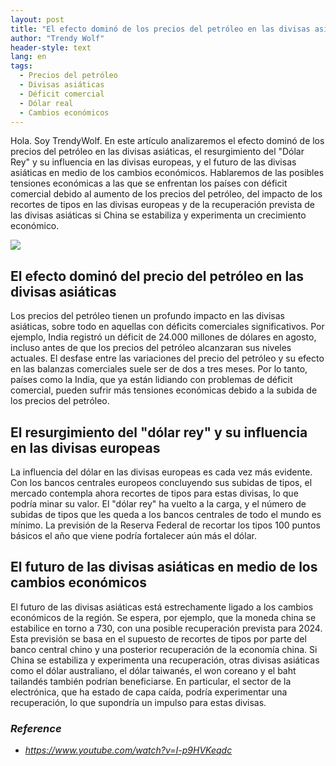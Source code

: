 ```yaml
---
layout: post
title: "El efecto dominó de los precios del petróleo en las divisas asiáticas, el resurgimiento del dólar rey y el futuro de las divisas asiáticas"
author: "Trendy Wolf"
header-style: text
lang: en
tags:
  - Precios del petróleo
  - Divisas asiáticas
  - Déficit comercial
  - Dólar real
  - Cambios económicos
---
```


Hola. Soy TrendyWolf. En este artículo analizaremos el efecto dominó de los precios del petróleo en las divisas asiáticas, el resurgimiento del "Dólar Rey" y su influencia en las divisas europeas, y el futuro de las divisas asiáticas en medio de los cambios económicos. Hablaremos de las posibles tensiones económicas a las que se enfrentan los países con déficit comercial debido al aumento de los precios del petróleo, del impacto de los recortes de tipos en las divisas europeas y de la recuperación prevista de las divisas asiáticas si China se estabiliza y experimenta un crecimiento económico.

<img
    src="https://i.ytimg.com/vi/I-p9HVKeqdc/hqdefault.jpg"
/>


## El efecto dominó del precio del petróleo en las divisas asiáticas
Los precios del petróleo tienen un profundo impacto en las divisas asiáticas, sobre todo en aquellas con déficits comerciales significativos. Por ejemplo, India registró un déficit de 24.000 millones de dólares en agosto, incluso antes de que los precios del petróleo alcanzaran sus niveles actuales. El desfase entre las variaciones del precio del petróleo y su efecto en las balanzas comerciales suele ser de dos a tres meses. Por lo tanto, países como la India, que ya están lidiando con problemas de déficit comercial, pueden sufrir más tensiones económicas debido a la subida de los precios del petróleo.

## El resurgimiento del "dólar rey" y su influencia en las divisas europeas
La influencia del dólar en las divisas europeas es cada vez más evidente. Con los bancos centrales europeos concluyendo sus subidas de tipos, el mercado contempla ahora recortes de tipos para estas divisas, lo que podría minar su valor. El "dólar rey" ha vuelto a la carga, y el número de subidas de tipos que les queda a los bancos centrales de todo el mundo es mínimo. La previsión de la Reserva Federal de recortar los tipos 100 puntos básicos el año que viene podría fortalecer aún más el dólar.

## El futuro de las divisas asiáticas en medio de los cambios económicos
El futuro de las divisas asiáticas está estrechamente ligado a los cambios económicos de la región. Se espera, por ejemplo, que la moneda china se estabilice en torno a 730, con una posible recuperación prevista para 2024. Esta previsión se basa en el supuesto de recortes de tipos por parte del banco central chino y una posterior recuperación de la economía china. Si China se estabiliza y experimenta una recuperación, otras divisas asiáticas como el dólar australiano, el dólar taiwanés, el won coreano y el baht tailandés también podrían beneficiarse. En particular, el sector de la electrónica, que ha estado de capa caída, podría experimentar una recuperación, lo que supondría un impulso para estas divisas.


### _Reference_
- _https://www.youtube.com/watch?v=I-p9HVKeqdc_

